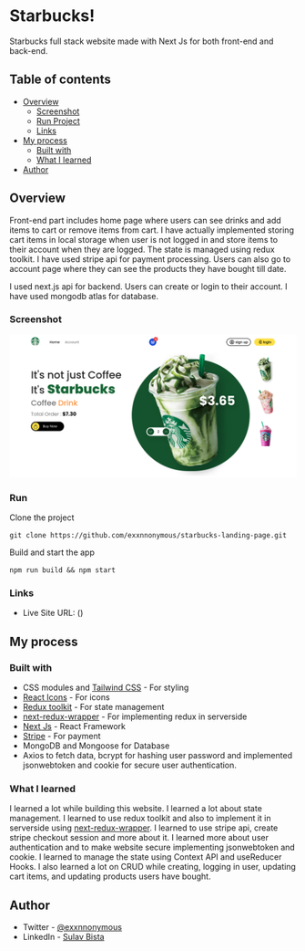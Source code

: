 # Starbucks!

Starbucks full stack website made with Next Js for both front-end and back-end. 

## Table of contents
- [Overview](#overview)
	 - [Screenshot](#screenshot)
	- [Run Project](#run)
	 - [Links](#links)
- [My process](#my-process)
  - [Built with](#built-with)
  - [What I learned](#what-i-learned)
- [Author](#author)

## Overview
Front-end part includes home page where users can see drinks and add items to cart or remove items from cart. I have actually implemented storing cart items in local storage when user is not logged in and store items to their account when they are logged. The state is managed using redux toolkit. I have used stripe api for payment processing. Users can also go to account page where they can see the products they have bought till date.

I used next.js api for backend. Users can create or login to their account. I have used mongodb atlas for database.

### Screenshot

![](./screenshot.png)

### Run
Clone the project

    git clone https://github.com/exxnnonymous/starbucks-landing-page.git
Build and start the app

    npm run build && npm start

### Links
- Live Site URL: ()

## My process

### Built with
- CSS modules and [Tailwind CSS](https://tailwindcss.com/) - For styling
- [React Icons](https://react-icons.github.io/react-icons/) - For icons
- [Redux toolkit](https://redux-toolkit.js.org/) - For state management
- [next-redux-wrapper](https://github.com/kirill-konshin/next-redux-wrapper) - For implementing redux in serverside
- [Next Js](https://nextjs.org/) - React Framework
- [Stripe](https://stripe.com/) - For payment
- MongoDB and Mongoose for Database
- Axios to fetch data, bcrypt for hashing user password and implemented jsonwebtoken and cookie for secure user authentication.

### What I learned

I learned a lot while building this website. I learned a lot about state management. I learned to use redux toolkit and also to implement it in serverside using [next-redux-wrapper](https://github.com/kirill-konshin/next-redux-wrapper). I learned to use stripe api, create stripe checkout session and more about it. I learned more about user authentication and to make website secure implementing jsonwebtoken and cookie. I learned to manage the state using Context API and useReducer Hooks. I also learned a lot on CRUD while creating, logging in user, updating cart items, and updating products users have bought.

## Author

- Twitter - [@exxnnonymous](https://www.twitter.com/exxnnonymous)
- LinkedIn - [Sulav Bista](https://www.linkedin.com/in/sulav-bista-208562236/)